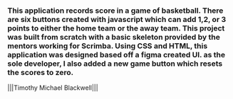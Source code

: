 ### This application records score in a game of basketball. There are six buttons created with javascript which can add 1,2, or 3 points to either the home team or the away team. This project was built from scratch with a basic skeleton provided by the mentors working for Scrimba. Using CSS and HTML, this application was designed based off a figma created UI. as the sole developer, I also added a new game button which resets the scores to zero. 

|||Timothy Michael Blackwell|||